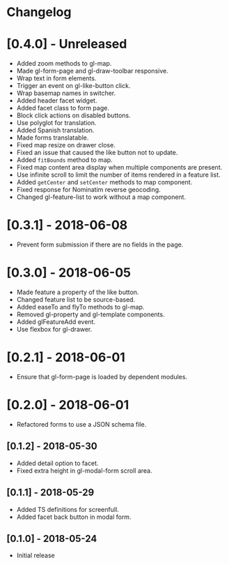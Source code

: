 # Changelog

# [0.4.0] - Unreleased
- Added zoom methods to gl-map.
- Made gl-form-page and gl-draw-toolbar responsive.
- Wrap text in form elements.
- Trigger an event on gl-like-button click.
- Wrap basemap names in switcher.
- Added header facet widget.
- Added facet class to form page.
- Block click actions on disabled buttons.
- Use polyglot for translation.
- Added Spanish translation.
- Made forms translatable.
- Fixed map resize on drawer close.
- Fixed an issue that caused the like button not to update.
- Added `fitBounds` method to map.
- Fixed map content area display when multiple components are present.
- Use infinite scroll to limit the number of items rendered in a feature list.
- Added `getCenter` and `setCenter` methods to map component.
- Fixed response for Nominatim reverse geocoding.
- Changed gl-feature-list to work without a map component.

# [0.3.1] - 2018-06-08
- Prevent form submission if there are no fields in the page.

# [0.3.0] - 2018-06-05
- Made feature a property of the like button.
- Changed feature list to be source-based.
- Added easeTo and flyTo methods to gl-map.
- Removed gl-property and gl-template components.
- Added glFeatureAdd event.
- Use flexbox for gl-drawer.

# [0.2.1] - 2018-06-01
- Ensure that gl-form-page is loaded by dependent modules.

# [0.2.0] - 2018-06-01
- Refactored forms to use a JSON schema file.

## [0.1.2] - 2018-05-30
- Added detail option to facet.
- Fixed extra height in gl-modal-form scroll area.

## [0.1.1] - 2018-05-29
- Added TS definitions for screenfull.
- Added facet back button in modal form.

## [0.1.0] - 2018-05-24
- Initial release
